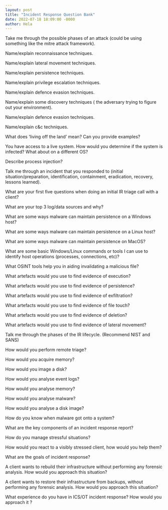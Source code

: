 ```yaml
---
layout: post
title: "Incident Response Question Bank"
date: 2022-07-18 18:09:00 -0000
author: Hela
---
```





Take me through the possible phases of an attack (could be using something like the mitre attack framework).

Name/explain reconnaissance techniques.

Name/explain lateral movement techniques.

Name/explain persistence techniques.

Name/explain privilege escalation techniques.

Name/explain defence evasion techniques.

Name/explain some discovery techniques ( the adversary trying to figure out your environment).

Name/explain defence evasion techniques.

Name/explain c&c techniques.

What does ‘living off the land’ mean? Can you provide examples?

You have access to a live system. How would you determine if the system is infected? What about on a different OS?

Describe process injection?

Talk me through an incident that you responded to (initial situation/preparation, identification, containment, eradication, recovery, lessons learned).

What are your first five questions when doing an initial IR triage call with a client?

What are your top 3 log/data sources and why?

What are some ways malware can maintain persistence on a Windows host?

What are some ways malware can maintain persistence on a Linux host?

What are some ways malware can maintain persistence on MacOS?

What are some basic Windows/Linux commands or tools I can use to identify host operations (processes, connections, etc)?

What OSINT tools help you in aiding invalidating a malicious file?

What artefacts would you use to find evidence of execution?

What artefacts would you use to find evidence of persistence?

What artefacts would you use to find evidence of exfiltration?

What artefacts would you use to find evidence of file touch?

What artefacts would you use to find evidence of deletion?

What artefacts would you use to find evidence of lateral movement?

Talk me through the phases of the IR lifecycle. (Recommend NIST and SANS)

How would you perform remote triage?

How would you acquire memory?

How would you image a disk?

How would you analyse event logs?

How would you analyse memory?

How would you analyse malware?

How would you analyse a disk image?

How do you know when malware got onto a system?

What are the key components of an incident response report?

How do you manage stressful situations?

How would you react to a visibly stressed client, how would you help them?

What are the goals of incident response?

A client wants to rebuild their infrastructure without performing any forensic analysis. How would you approach this situation?

A client wants to restore their infrastructure from backups, without performing any forensic analysis. How would you approach this situation?

What experience do you have in ICS/OT incident response? How would you approach it ?
